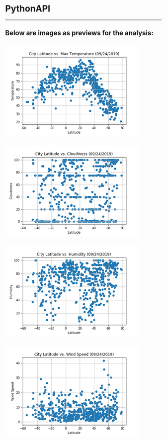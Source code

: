 # PythonAPI
--------------------------------------------------------------------------------
Below are images as previews for the analysis:
--------------------------------------------------------------------------------
![](Figures/latvstemp.png)
--------------------------------------------------------------------------------
![](Figures/latvscloud.png)
--------------------------------------------------------------------------------
![](Figures/latvshum.png)
--------------------------------------------------------------------------------
![](Figures/latvswind.png)
--------------------------------------------------------------------------------
